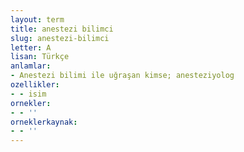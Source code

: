 ```yaml
---
layout: term
title: anestezi bilimci
slug: anestezi-bilimci
letter: A
lisan: Türkçe
anlamlar:
- Anestezi bilimi ile uğraşan kimse; anesteziyolog
ozellikler:
- - isim
ornekler:
- - ''
orneklerkaynak:
- - ''
---
```

